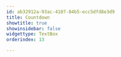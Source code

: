 ```yaml
---
id: ab32912a-93ac-4107-84b5-ecc5dfd8e3d9
title: Countdown
showtitle: true
showinsidebar: false
widgettype: TextBox
orderindex: 13

---
```

<script>
    (function() {
        const now = new Date();

        // Set the target date to April 2nd, 2027
        const targetDate = new Date('2027-04-02');

        // Calculate the difference in time
        const diffTime = targetDate - now;

        // Convert time difference from milliseconds to days
        const diffDays = Math.ceil(diffTime / (1000 * 60 * 60 * 24));

        // Display the result
        document.write(`${diffDays} days remaining`);
    })();
</script>
